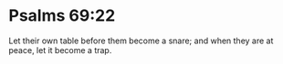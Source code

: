 # Psalms 69:22

Let their own table before them become a snare; and when they are at peace, let it become a trap.
